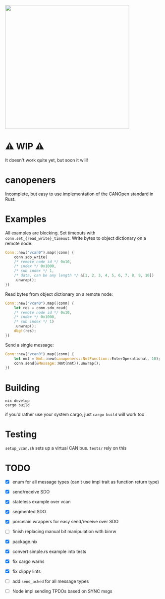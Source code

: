 <img src="https://github.com/b-camacho/canopeners/assets/12277070/5314c727-6eb5-41b3-92a5-2b2abaa504c3" width="400">

# ⚠️ WIP ⚠️
It doesn't work quite yet, but soon it will!

# canopeners
Incomplete, but easy to use implementation of the CANOpen standard in Rust.

# Examples
All examples are blocking. Set timeouts with `conn.set_{read_write}_timeout`.
Write bytes to object dictionary on a remote node:
```rust
Conn::new("vcan0").map(|conn| {
    conn.sdo_write(
    /* remote node id */ 0x10, 
    /* index */ 0x1000,
    /* sub index */ 1,
    /* data, can be any length */ &[1, 2, 3, 4, 5, 6, 7, 8, 9, 10])
    .unwrap();
})
```


Read bytes from object dictionary on a remote node:
```rust
Conn::new("vcan0").map(|conn| {
    let res = conn.sdo_read(
    /* remote node id */ 0x10, 
    /* index */ 0x1000,
    /* sub index */ 1)
    .unwrap();
    dbg!(res);
})
```

Send a single message:
```rust
Conn::new("vcan0").map(|conn| {
    let nmt = Nmt::new(canopeners::NmtFunction::EnterOperational, 10);
    conn.send(&Message::Nmt(nmt)).unwrap();
})
```

# Building
```
nix develop
cargo build
```
if you'd rather use your system cargo, just `cargo build` will work too

# Testing
`setup_vcan.sh` sets up a virtual CAN bus. `tests/` rely on this



# TODO
- [x] enum for all message types (can't use impl trait as function return type)
- [x] send/receive SDO
- [x] stateless example over vcan
- [x] segmented SDO
- [x] porcelain wrappers for easy send/receive over SDO
- [ ] finish replacing manual bit manipulation with binrw
- [x] package.nix
- [x] convert simple.rs example into tests
- [x] fix cargo warns
- [x] fix clippy lints
- [ ] add `send_acked` for all message types
- [ ] Node impl sending TPDOs based on SYNC msgs

